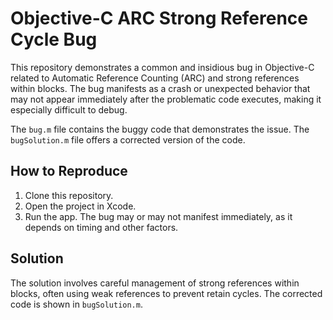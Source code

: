 # Objective-C ARC Strong Reference Cycle Bug

This repository demonstrates a common and insidious bug in Objective-C related to Automatic Reference Counting (ARC) and strong references within blocks.  The bug manifests as a crash or unexpected behavior that may not appear immediately after the problematic code executes, making it especially difficult to debug.

The `bug.m` file contains the buggy code that demonstrates the issue. The `bugSolution.m` file offers a corrected version of the code.

## How to Reproduce

1. Clone this repository.
2. Open the project in Xcode.
3. Run the app.  The bug may or may not manifest immediately, as it depends on timing and other factors.

## Solution

The solution involves careful management of strong references within blocks, often using weak references to prevent retain cycles. The corrected code is shown in `bugSolution.m`.